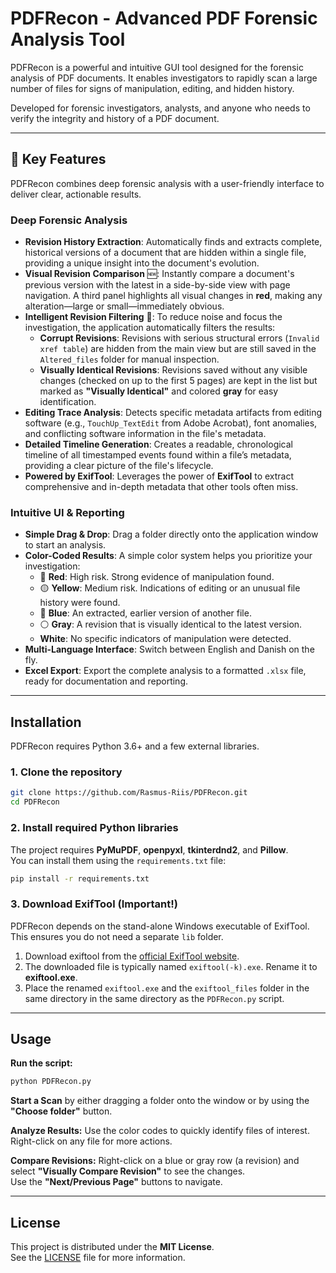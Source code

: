 # PDFRecon - Advanced PDF Forensic Analysis Tool

PDFRecon is a powerful and intuitive GUI tool designed for the forensic analysis of PDF documents. It enables investigators to rapidly scan a large number of files for signs of manipulation, editing, and hidden history.

Developed for forensic investigators, analysts, and anyone who needs to verify the integrity and history of a PDF document.

---

## 🔑 Key Features

PDFRecon combines deep forensic analysis with a user-friendly interface to deliver clear, actionable results.

### Deep Forensic Analysis
* **Revision History Extraction**: Automatically finds and extracts complete, historical versions of a document that are hidden within a single file, providing a unique insight into the document's evolution.
* **Visual Revision Comparison** 🆕: Instantly compare a document's previous version with the latest in a side-by-side view with page navigation. A third panel highlights all visual changes in **red**, making any alteration—large or small—immediately obvious.
* **Intelligent Revision Filtering** 🔎: To reduce noise and focus the investigation, the application automatically filters the results:
  * **Corrupt Revisions**: Revisions with serious structural errors (`Invalid xref table`) are hidden from the main view but are still saved in the `Altered_files` folder for manual inspection.
  * **Visually Identical Revisions**: Revisions saved without any visible changes (checked on up to the first 5 pages) are kept in the list but marked as **"Visually Identical"** and colored **gray** for easy identification.
* **Editing Trace Analysis**: Detects specific metadata artifacts from editing software (e.g., `TouchUp_TextEdit` from Adobe Acrobat), font anomalies, and conflicting software information in the file's metadata.
* **Detailed Timeline Generation**: Creates a readable, chronological timeline of all timestamped events found within a file’s metadata, providing a clear picture of the file's lifecycle.
* **Powered by ExifTool**: Leverages the power of **ExifTool** to extract comprehensive and in-depth metadata that other tools often miss.

### Intuitive UI & Reporting
* **Simple Drag & Drop**: Drag a folder directly onto the application window to start an analysis.
* **Color-Coded Results**: A simple color system helps you prioritize your investigation:
  * 🔴 **Red**: High risk. Strong evidence of manipulation found.
  * 🟡 **Yellow**: Medium risk. Indications of editing or an unusual file history were found.
  * 🔵 **Blue**: An extracted, earlier version of another file.
  * ⚪ **Gray**: A revision that is visually identical to the latest version.
  * **White**: No specific indicators of manipulation were detected.
* **Multi-Language Interface**: Switch between English and Danish on the fly.
* **Excel Export**: Export the complete analysis to a formatted `.xlsx` file, ready for documentation and reporting.

---

## Installation

PDFRecon requires Python 3.6+ and a few external libraries.

### 1. Clone the repository
```bash
git clone https://github.com/Rasmus-Riis/PDFRecon.git
cd PDFRecon
```

### 2. Install required Python libraries
The project requires **PyMuPDF**, **openpyxl**, **tkinterdnd2**, and **Pillow**.  
You can install them using the `requirements.txt` file:
```bash
pip install -r requirements.txt
```

### 3. Download ExifTool (Important!)
PDFRecon depends on the stand-alone Windows executable of ExifTool. This ensures you do not need a separate `lib` folder.

1. Download exiftool from the [official ExifTool website](https://exiftool.org/).
2. The downloaded file is typically named `exiftool(-k).exe`. Rename it to **exiftool.exe**.
3. Place the renamed `exiftool.exe` and the `exiftool_files` folder in the same directory in the same directory as the `PDFRecon.py` script.

---

## Usage

**Run the script:**
```bash
python PDFRecon.py
```

**Start a Scan** by either dragging a folder onto the window or by using the **"Choose folder"** button.

**Analyze Results:** Use the color codes to quickly identify files of interest. Right-click on any file for more actions.

**Compare Revisions:** Right-click on a blue or gray row (a revision) and select **"Visually Compare Revision"** to see the changes.  
Use the **"Next/Previous Page"** buttons to navigate.

---

## License

This project is distributed under the **MIT License**.  
See the [LICENSE](LICENSE) file for more information.
